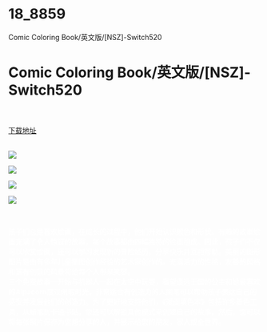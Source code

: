 # 18_8859
Comic Coloring Book/英文版/[NSZ]-Switch520
# Comic Coloring Book/英文版/[NSZ]-Switch520
 <br/></br>
[下载地址](https://www.switch520.cc/article/8859 "下载地址")
<br/></br>

<p><span style="color: #ffffff;"><strong><img src="https://www.switch520.cc/muke_img/upload_art_editor_20210103-1_dd4da5f7c940dcdbf010eaeecab0ea5c.jpg"></strong></span></p>
<p><span style="color: #ffffff;"><strong><img src="https://www.switch520.cc/muke_img/upload_art_editor_20210103-1_eeb429511d8569a65f0cb773cadfaf33.jpg"></strong></span></p>
<p><span style="color: #ffffff;"><strong><img src="https://www.switch520.cc/muke_img/upload_art_editor_20210103-1_27c6de07b415e70115eba65b033091f4.jpg"></strong></span></p>
<p><span style="color: #ffffff;"><strong><img src="https://www.switch520.cc/muke_img/upload_art_editor_20210103-1_340d8d70153d4ef118933e15d9481563.jpg"></strong></span></p>
<p><span style="color: #ffffff;"><strong>&nbsp;</strong></span></p>
<p><span style="color: #ffffff;"><strong>孩子们总是喜欢绘画，在成长的过程中，他们开始认识颜色和形状。有趣的故事绘画充满了令人惊讶的故事，每个故事都由四幅独特的绘画组成。因此，孩子们不仅可以欣赏绘画，还可以学习发现新的冒险经历，分享快乐并互相帮助。美丽的图形图片是由有多年儿童插图创作经验的艺术家创作的。充满活力的性格，友善的风格和富有创意的风景将给每个人带来笑容。<br>
三个免费故事一开始与机器人一起在太空中玩耍，看望遥远王国的公主和她最喜欢的Alpacorn度过闲暇时光。非常适合有创造力的人画笔可以帮助孩子表达自己的感受并发展他们的创造力。为了更好地支持他们，《漫画填色本》包括许多着色工具，从蜡笔到卡通书贴。您还可以解锁其他模式来创建自己的故事。然后，您可以将每张照片保存为您想分享的人，并展示给您的朋友，家人或全世界。&nbsp;</strong></span></p>
<p>&nbsp;</p>
